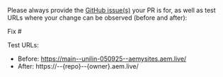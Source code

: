 Please always provide the [GitHub issue(s)](../issues) your PR is for, as well as test URLs where your change can be observed (before and after):

Fix #<gh-issue-id>

Test URLs:
- Before: https://main--unilin-050925--aemysites.aem.live/
- After: https://<branch>--{repo}--{owner}.aem.live/
